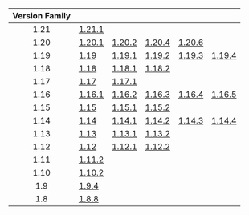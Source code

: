 | Version Family | | | | | |
|:---:|---|---|---|---|---|
| 1.21 | [1.21.1](https://github.com/BaldGang/spigot-build/releases/download/20241013/spigot-1.21.1.jar) | | | | |
| 1.20 | [1.20.1](https://github.com/BaldGang/spigot-build/releases/download/20241013/spigot-1.20.1.jar) | [1.20.2](https://github.com/BaldGang/spigot-build/releases/download/20241013/spigot-1.20.2.jar) | [1.20.4](https://github.com/BaldGang/spigot-build/releases/download/20241013/spigot-1.20.4.jar) | [1.20.6](https://github.com/BaldGang/spigot-build/releases/download/20241013/spigot-1.20.6.jar) | |
| 1.19 | [1.19](https://github.com/BaldGang/spigot-build/releases/download/20241013/spigot-1.19.jar) | [1.19.1](https://github.com/BaldGang/spigot-build/releases/download/20241013/spigot-1.19.1.jar) | [1.19.2](https://github.com/BaldGang/spigot-build/releases/download/20241013/spigot-1.19.2.jar) | [1.19.3](https://github.com/BaldGang/spigot-build/releases/download/20241013/spigot-1.19.3.jar) | [1.19.4](https://github.com/BaldGang/spigot-build/releases/download/20241013/spigot-1.19.4.jar) |
| 1.18 | [1.18](https://github.com/BaldGang/spigot-build/releases/download/20241013/spigot-1.18.jar) | [1.18.1](https://github.com/BaldGang/spigot-build/releases/download/20241013/spigot-1.18.1.jar) | [1.18.2](https://github.com/BaldGang/spigot-build/releases/download/20241013/spigot-1.18.2.jar) | | |
| 1.17 | [1.17](https://github.com/BaldGang/spigot-build/releases/download/20241013/spigot-1.17.jar) | [1.17.1](https://github.com/BaldGang/spigot-build/releases/download/20241013/spigot-1.17.1.jar) | | | |
| 1.16 | [1.16.1](https://github.com/BaldGang/spigot-build/releases/download/20241013/spigot-1.16.1.jar) | [1.16.2](https://github.com/BaldGang/spigot-build/releases/download/20241013/spigot-1.16.2.jar) | [1.16.3](https://github.com/BaldGang/spigot-build/releases/download/20241013/spigot-1.16.3.jar) | [1.16.4](https://github.com/BaldGang/spigot-build/releases/download/20241013/spigot-1.16.4.jar) | [1.16.5](https://github.com/BaldGang/spigot-build/releases/download/20241013/spigot-1.16.5.jar) |
| 1.15 | [1.15](https://github.com/BaldGang/spigot-build/releases/download/20241013/spigot-1.15.jar) | [1.15.1](https://github.com/BaldGang/spigot-build/releases/download/20241013/spigot-1.15.1.jar) | [1.15.2](https://github.com/BaldGang/spigot-build/releases/download/20241013/spigot-1.15.2.jar) | | |
| 1.14 | [1.14](https://github.com/BaldGang/spigot-build/releases/download/20241013/spigot-1.14.jar) | [1.14.1](https://github.com/BaldGang/spigot-build/releases/download/20241013/spigot-1.14.1.jar) | [1.14.2](https://github.com/BaldGang/spigot-build/releases/download/20241013/spigot-1.14.2.jar) | [1.14.3](https://github.com/BaldGang/spigot-build/releases/download/20241013/spigot-1.14.3.jar) | [1.14.4](https://github.com/BaldGang/spigot-build/releases/download/20241013/spigot-1.14.4.jar) |
| 1.13 | [1.13](https://github.com/BaldGang/spigot-build/releases/download/20241013/spigot-1.13.jar) | [1.13.1](https://github.com/BaldGang/spigot-build/releases/download/20241013/spigot-1.13.1.jar) | [1.13.2](https://github.com/BaldGang/spigot-build/releases/download/20241013/spigot-1.13.2.jar) | | |
| 1.12 | [1.12](https://github.com/BaldGang/spigot-build/releases/download/20241013/spigot-1.12.jar) | [1.12.1](https://github.com/BaldGang/spigot-build/releases/download/20241013/spigot-1.12.1.jar) | [1.12.2](https://github.com/BaldGang/spigot-build/releases/download/20241013/spigot-1.12.2.jar) | | |
| 1.11 | [1.11.2](https://github.com/BaldGang/spigot-build/releases/download/20241013/spigot-1.11.2.jar) | | | | |
| 1.10 | [1.10.2](https://github.com/BaldGang/spigot-build/releases/download/20241013/spigot-1.10.2.jar) | | | | |
| 1.9 | [1.9.4](https://github.com/BaldGang/spigot-build/releases/download/20241013/spigot-1.9.4.jar) | | | | |
| 1.8 | [1.8.8](https://github.com/BaldGang/spigot-build/releases/download/20241013/spigot-1.8.8.jar) | | | | |
